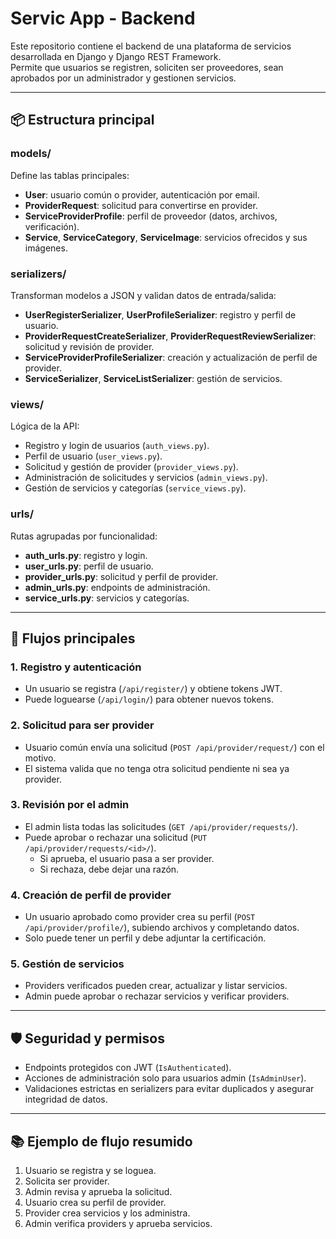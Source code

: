 # Servic App - Backend

Este repositorio contiene el backend de una plataforma de servicios desarrollada en Django y Django REST Framework.  
Permite que usuarios se registren, soliciten ser proveedores, sean aprobados por un administrador y gestionen servicios.

---

## 📦 Estructura principal

### models/
Define las tablas principales:
- **User**: usuario común o provider, autenticación por email.
- **ProviderRequest**: solicitud para convertirse en provider.
- **ServiceProviderProfile**: perfil de proveedor (datos, archivos, verificación).
- **Service**, **ServiceCategory**, **ServiceImage**: servicios ofrecidos y sus imágenes.

### serializers/
Transforman modelos a JSON y validan datos de entrada/salida:
- **UserRegisterSerializer**, **UserProfileSerializer**: registro y perfil de usuario.
- **ProviderRequestCreateSerializer**, **ProviderRequestReviewSerializer**: solicitud y revisión de provider.
- **ServiceProviderProfileSerializer**: creación y actualización de perfil de provider.
- **ServiceSerializer**, **ServiceListSerializer**: gestión de servicios.

### views/
Lógica de la API:
- Registro y login de usuarios (`auth_views.py`).
- Perfil de usuario (`user_views.py`).
- Solicitud y gestión de provider (`provider_views.py`).
- Administración de solicitudes y servicios (`admin_views.py`).
- Gestión de servicios y categorías (`service_views.py`).

### urls/
Rutas agrupadas por funcionalidad:
- **auth_urls.py**: registro y login.
- **user_urls.py**: perfil de usuario.
- **provider_urls.py**: solicitud y perfil de provider.
- **admin_urls.py**: endpoints de administración.
- **service_urls.py**: servicios y categorías.

---

## 🚦 Flujos principales

### 1. Registro y autenticación
- Un usuario se registra (`/api/register/`) y obtiene tokens JWT.
- Puede loguearse (`/api/login/`) para obtener nuevos tokens.

### 2. Solicitud para ser provider
- Usuario común envía una solicitud (`POST /api/provider/request/`) con el motivo.
- El sistema valida que no tenga otra solicitud pendiente ni sea ya provider.

### 3. Revisión por el admin
- El admin lista todas las solicitudes (`GET /api/provider/requests/`).
- Puede aprobar o rechazar una solicitud (`PUT /api/provider/requests/<id>/`).
  - Si aprueba, el usuario pasa a ser provider.
  - Si rechaza, debe dejar una razón.

### 4. Creación de perfil de provider
- Un usuario aprobado como provider crea su perfil (`POST /api/provider/profile/`), subiendo archivos y completando datos.
- Solo puede tener un perfil y debe adjuntar la certificación.

### 5. Gestión de servicios
- Providers verificados pueden crear, actualizar y listar servicios.
- Admin puede aprobar o rechazar servicios y verificar providers.

---

## 🛡️ Seguridad y permisos

- Endpoints protegidos con JWT (`IsAuthenticated`).
- Acciones de administración solo para usuarios admin (`IsAdminUser`).
- Validaciones estrictas en serializers para evitar duplicados y asegurar integridad de datos.

---

## 📚 Ejemplo de flujo resumido

1. Usuario se registra y se loguea.
2. Solicita ser provider.
3. Admin revisa y aprueba la solicitud.
4. Usuario crea su perfil de provider.
5. Provider crea servicios y los administra.
6. Admin verifica providers y aprueba servicios.
